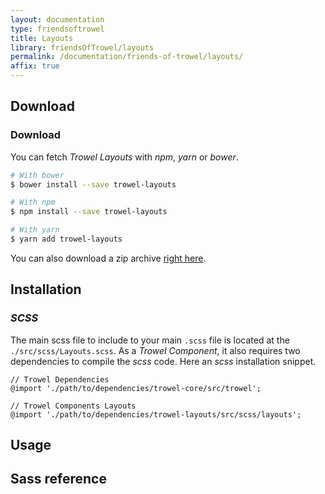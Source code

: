 ```yaml
---
layout: documentation
type: friendsoftrowel
title: Layouts
library: friendsOfTrowel/layouts
permalink: /documentation/friends-of-trowel/layouts/
affix: true
---
```


## Download

### Download
You can fetch *Trowel Layouts* with *npm*, *yarn* or *bower*.

```bash
# With bower
$ bower install --save trowel-layouts

# With npm
$ npm install --save trowel-layouts

# With yarn
$ yarn add trowel-layouts
```

You can also download a zip archive [right here](https://github.com/FriendsOfTrowel/Layouts/archive/master.zip).

## Installation

### *SCSS*
The main scss file to include to your main `.scss` file is located at the `./src/scss/Layouts.scss`. As a *Trowel Component*, it also requires two dependencies to compile the *scss* code. Here an *scss* installation snippet.

```
// Trowel Dependencies
@import './path/to/dependencies/trowel-core/src/trowel';

// Trowel Components Layouts
@import './path/to/dependencies/trowel-layouts/src/scss/layouts';
```

## Usage

## Sass reference